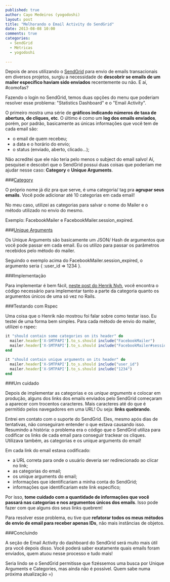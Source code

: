 ```yaml
---
published: true
author: Cayo Medeiros (yogodoshi)
layout: post
title: "Melhorando o Email Activity do SendGrid"
date: 2013-08-08 10:00
comments: true
categories: 
  - SendGrid
  - Métricas
  - yogodoshi
  
---
```


Depois de anos utilizando o [SendGrid](http://sendgrid.com/) para envio de emails transacionais em diversos projetos, surgiu a necessidade de **descobrir se emails de um mailer específico haviam sido enviados** recentemente ou não. E aí, #comofas?

<!--more-->

Fazendo o login no SendGrid, temos duas opções do menu que poderiam resolver esse problema: "Statistics Dashboard" e o "Email Activity".

O primeiro mostra uma série de **gráficos indicando números de taxa de abertura, de cliques, etc**. O último é como um **log dos emails enviados**, porém, por padrão, basicamente as únicas informações que você tem de cada email são:

* o email de quem recebeu;
* a data e o horário do envio;
* o status (enviado, aberto, clicado...);

Não acreditei que ele não teria pelo menos o subject do email salvo! Aí, pesquisei e descobri que o SendGrid possui duas coisas que poderiam me ajudar nesse caso: **Category** e **Unique Arguments**.

###[Category](http://sendgrid.com/docs/API_Reference/SMTP_API/categories.html)

O próprio nome já diz pra que serve, é uma categoria/ tag pra **agrupar seus emails**. Você pode adicionar até 10 categorias em cada email!

No meu caso, utilizei as categorias para salvar o nome do Mailer e o método utilizado no envio do mesmo.

Exemplo: FacebookMailer e FacebookMailer.session_expired.

###[Unique Arguments](http://sendgrid.com/docs/API_Reference/SMTP_API/unique_arguments.html)

Os Unique Arguments são basicamente um JSON/ Hash de argumentos que você pode passar em cada email. Eu os utilizo para passar os parâmetros recebidos pelo método do mailer.

Seguindo o exemplo acima do FacebookMailer.session_expired, o argumento seria { :user_id => 1234 }.

###Implementação

Para implementar é bem fácil, [neste post do Henrik Nyh](http://thepugautomatic.com/2012/08/sendgrid-metadata-and-rails/), você encontra o código necessário para implementar tanto a parte da categoria quanto os argumentos únicos de uma só vez no Rails.

###Testando com Rspec

Uma coisa que o Henrik não mostrou foi falar sobre como testar isso. Eu testei de uma forma bem simples. Para cada método de envio do mailer, utilizei o rspec:

```ruby
it "should contain some categories on its header" do
  mailer.header['X-SMTPAPI'].to_s.should include("FacebookMailer")
  mailer.header['X-SMTPAPI'].to_s.should include("FacebookMailer#session_expired")
end

it "should contain unique arguments on its header" do
  mailer.header['X-SMTPAPI'].to_s.should include("user_id")
  mailer.header['X-SMTPAPI'].to_s.should include("1234")
end
```

###Um cuidado

Depois de implementar as categorias e os *unique arguments* e colocar em produção, alguns dos links dos emails enviados pelo SendGrid começaram a aparecer com trocentos caracteres. Mais caracteres até do que é permitido pelos navegadores em uma URL! Ou seja: **links quebrando**.

Entrei em contato com o suporte do SendGrid. Eles, mesmo após dias de tentativas, não conseguiram entender o que estava causando isso. Resumindo a história: o problema era o código que o SendGrid utiliza para codificar os links de cada email para conseguir trackear os cliques. Utilizava também, as categorias e os unique arguments do email!

Em cada link do email estava codificado:

* a URL correta para onde o usuário deveria ser redirecionado ao clicar no link;
* as categorias do email;
* os unique arguments do email;
* informações que identificariam a minha conta do SendGrid;
* informações que identificariam este link específico;

Por isso, **tome cuidado com a quantidade de informações que você passará nas categorias e nos argumentos únicos dos emails**. Isso pode fazer com que alguns dos seus links quebrem!

Para resolver esse problema, eu tive que **refatorar todos os meus métodos de envio de email para receber apenas IDs**, não mais instâncias de objetos.

###Concluindo

A seção de Email Activity do dashboard do SendGrid será muito mais útil pra você depois disso. Você poderá saber exatamente quais emails foram enviados, quem atuou nesse processo e tudo mais!

Seria lindo se o SendGrid permitisse que fizéssemos uma busca por Unique Arguments e Categories, mas ainda não é possível. Quem sabe numa próxima atualização =)
